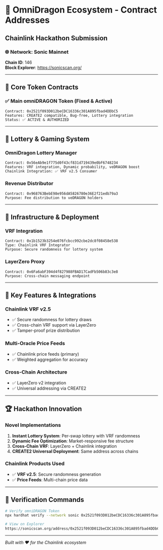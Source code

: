 # 🐉 OmniDragon Ecosystem - Contract Addresses
## Chainlink Hackathon Submission

### 🌐 **Network**: Sonic Mainnet
**Chain ID**: 146  
**Block Explorer**: https://sonicscan.org/

---

## 🚀 **Core Token Contracts**

### ✅ **Main omniDRAGON Token (Fixed & Active)**
```
Contract: 0x2521f093D012beCDC16336c301A895fbad4DDbC5
Features: CREATE2 compatible, Bug-free, Lottery integration
Status: ✅ ACTIVE & AUTHORIZED
```

---

## 🎰 **Lottery & Gaming System**

### **OmniDragon Lottery Manager**
```
Contract: 0x56eAb9e1f775d0f43cf831d719439e0bF6748234
Features: VRF integration, Dynamic probability, veDRAGON boost
Chainlink Integration: ✅ VRF v2.5 Consumer
```

### **Revenue Distributor**
```
Contract: 0x968763BebE98e956dA5826780e36E2f21edb79a3
Purpose: Fee distribution to veDRAGON holders
```

---

## 🔗 **Infrastructure & Deployment**

### **VRF Integration**
```
Contract: 0x1b1523b3254e076fcbcc992cbe2dc8f08458e538
Type: Chainlink VRF Integrator
Purpose: Secure randomness for lottery system
```

### **LayerZero Proxy**
```
Contract: 0x6Fa6abF394d4f827988FBAD17CadFb506b83c3e8
Purpose: Cross-chain messaging endpoint
```

---

## 🎯 **Key Features & Integrations**

### **Chainlink VRF v2.5**
- ✅ Secure randomness for lottery draws
- ✅ Cross-chain VRF support via LayerZero
- ✅ Tamper-proof prize distribution

### **Multi-Oracle Price Feeds**
- ✅ Chainlink price feeds (primary)
- ✅ Weighted aggregation for accuracy

### **Cross-Chain Architecture**
- ✅ LayerZero v2 integration
- ✅ Universal addressing via CREATE2

---

## 🏆 **Hackathon Innovation**

### **Novel Implementations**
1. **Instant Lottery System**: Per-swap lottery with VRF randomness
2. **Dynamic Fee Optimization**: Market-responsive fee structure
3. **Cross-Chain VRF**: LayerZero + Chainlink integration
4. **CREATE2 Universal Deployment**: Same address across chains

### **Chainlink Products Used**
- ✅ **VRF v2.5**: Secure randomness generation
- ✅ **Price Feeds**: Multi-chain price data

---

## 📝 **Verification Commands**

```bash
# Verify omniDRAGON Token
npx hardhat verify --network sonic 0x2521f093D012beCDC16336c301A895fbad4DDbC5

# View on Explorer
https://sonicscan.org/address/0x2521f093D012beCDC16336c301A895fbad4DDbC5
```

---

*Built with ❤️ for the Chainlink ecosystem* 